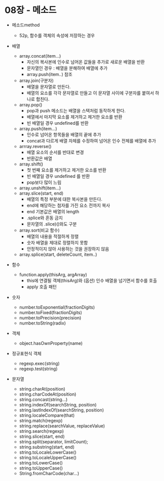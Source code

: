 08장 - 메소드
====================================

* 메소드method
	* 52p, 함수를 객체의 속성에 저장하는 경우

* 배열
	* array.concat(item...)
		- 자신의 복사본에 인수로 넘어온 값들을 추가로 새로운 배열을 반환
		- 문자열인 경우 : 배열을 분해하여 배열에 추가
		- array.push(item..) 참조
	* array.join(구분자)
		- 배열을 문자열로 만든다.
		- 배열의 요소를 각각 문자열로 만들고 이 문자열 사이에 구분자를 붙여서 하나로 합친다.
	* array.pop()
		- pop과 push 메소드는 배열을 스택처럼 동작하게 한다.
		- 배열에서 마지막 요소를 제거하고 제거한 요소를 반환
		- 빈 배열일 경우 undefined를 반환
	* array.push(item...)
		- 인수로 넘어온 항목들을 배열의 끝에 추가
		- concat과 다르게 배열 자체를 수정하여 넘어온 인수 전체를 배열에 추가
	* arrray.reverse()
		- 배열 요소의 순서를 반대로 변경
		- 반환값은 배열 
	* array.shift()
		- 첫 번째 요소를 제거하고 제거한 요소를 반환
		- 빈 배열일 경우 undefined 를 반환
		- pop보다 많이 느림
	* array.unshift(item...)
	* array.slice(start, end)
		- 배열의 특정 부분에 대한 복사본을 만든다.
		- end에 해당하는 첨자를 가진 요소 전까지 복사
		- end 기본값은 배열의 length
		- .splice와 혼동 금지
		- 문자열의 .slice)()와도 구분
	* array.sort(비교 함수)
		- 배열의 내용을 적절하게 정렬
		- 숫자 배열을 제대로 정렬하지 못함
		- 안정적이지 않아 사용하는 것을 권장하지 않음
	* array.splice(start, deleteCount, item..)
* 함수
	* function.apply(thisArg, argArray)
		- this에 연결될 객체(thisArg)와 (옵션) 인수 배열을 넘기면서 함수를 호출
		- apply 호출 패턴
* 숫자
	* number.toExponential(fractionDigits)
	* number.toFixed(fractionDigits)
	* number.toPrecision(precision)
	* number.toString(radix)
* 객체
	* object.hasOwnProperty(name)
* 정규표현식 객체
	* regexp.exec(string)
	* regexp.test(string)
* 문자열
	* string.charAt(position)
	* string.charCodeAt(position)
	* string.concast(string...)
	* string.indexOf(searchString, position)
	* string.lastIndexOf(searchString, position)
	* string.localeCompare(that)
	* string.match(regexp)
	* string.replace(searchValue, replaceValue)
	* string.search(regexp)
	* string.slice(start, end)
	* string.split(separator, limitCount);
	* string.substring(start, end)
	* string.toLocaleLowerCase()
	* string.toLocaleUpperCase()
	* string.toLowerCase()
	* string.toUpperCase()
	* String.fromCharCode(char...)